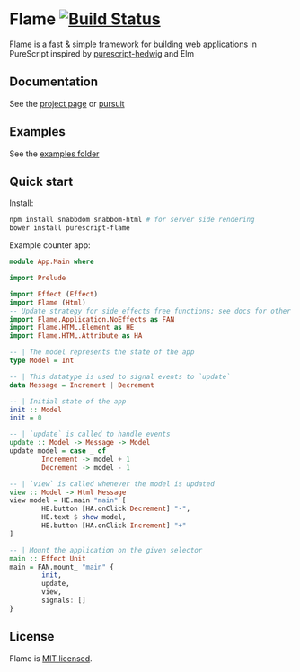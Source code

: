 # Flame [![Build Status](https://travis-ci.com/easafe/purescript-flame.svg?branch=master)](https://travis-ci.com/easafe/purescript-flame)

Flame is a fast & simple framework for building web applications in PureScript inspired by [purescript-hedwig](https://github.com/utkarshkukreti/purescript-hedwig) and Elm

## Documentation

See the [project page](https://flamepurs.org) or [pursuit](https://pursuit.purescript.org/packages/purescript-flame)

## Examples

See the [examples folder](/examples)

## Quick start

Install:

```bash
npm install snabbdom snabbom-html # for server side rendering
bower install purescript-flame
```

Example counter app:

```purescript
module App.Main where

import Prelude

import Effect (Effect)
import Flame (Html)
-- Update strategy for side effects free functions; see docs for other strategies
import Flame.Application.NoEffects as FAN
import Flame.HTML.Element as HE
import Flame.HTML.Attribute as HA

-- | The model represents the state of the app
type Model = Int

-- | This datatype is used to signal events to `update`
data Message = Increment | Decrement

-- | Initial state of the app
init :: Model
init = 0

-- | `update` is called to handle events
update :: Model -> Message -> Model
update model = case _ of
        Increment -> model + 1
        Decrement -> model - 1

-- | `view` is called whenever the model is updated
view :: Model -> Html Message
view model = HE.main "main" [
        HE.button [HA.onClick Decrement] "-",
        HE.text $ show model,
        HE.button [HA.onClick Increment] "+"
]

-- | Mount the application on the given selector
main :: Effect Unit
main = FAN.mount_ "main" {
        init,
        update,
        view,
        signals: []
}
```

## License

Flame is [MIT licensed](LICENSE).

